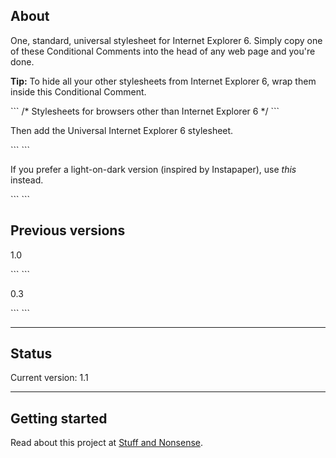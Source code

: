 <h2>About</h2>
<p>One, standard, universal stylesheet for Internet Explorer 6. Simply copy one of these Conditional Comments into the head of any web page and you're done.</p>

<p><b>Tip:</b> To hide all your other stylesheets from Internet Explorer 6, wrap them inside this Conditional Comment.</p>
```
<!--[if ! lte IE 6]><!-->
/* Stylesheets for browsers other than Internet Explorer 6 */
<!--<![endif]-->
```

<p>Then add the Universal Internet Explorer 6 stylesheet.</p>
```
<!--[if lte IE 6]>
<link rel="stylesheet" href="http://universal-ie6-css.googlecode.com/files/ie6.1.1.css" media="screen, projection">
<![endif]-->
```
<p>If you prefer a light-on-dark version (inspired by Instapaper), use <i>this</i> instead.</p>
```
<!--[if lte IE 6]>
<link rel="stylesheet" href="http://universal-ie6-css.googlecode.com/files/ie6.1.1b.css" media="screen, projection">
<![endif]-->
```

<h2>Previous versions</h2>
<p>1.0</p>
```
<!--[if lte IE 6]>
<link rel="stylesheet" href="http://universal-ie6-css.googlecode.com/files/ie6.1.0.css" media="screen, projection">
<![endif]-->
```
<p>0.3</p>
```
<!--[if lte IE 6]>
<link rel="stylesheet" href="http://universal-ie6-css.googlecode.com/files/ie6.0.3.css" media="screen, projection">
<![endif]-->
```


---


<h2>Status</h2>
<p>Current version: 1.1</p>


---


<h2>Getting started</h2>
<p>Read about this project at <a href='http://stuffandnonsense.co.uk/blog/about/universal_internet_explorer_6_CSS/'>Stuff and Nonsense</a>.</p>
